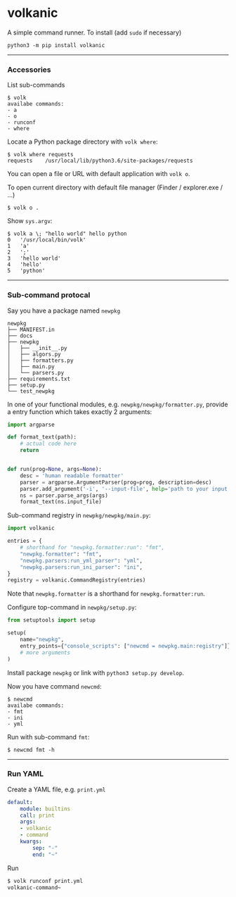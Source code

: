 volkanic
========

A simple command runner. To install (add `sudo` if necessary)

    python3 -m pip install volkanic


-------------------------------------------------------------------------
### Accessories

List sub-commands

    $ volk
    availabe commands:
    - a
    - o
    - runconf
    - where

Locate a Python package directory with `volk where`:

    $ volk where requests
    requests	/usr/local/lib/python3.6/site-packages/requests


You can open a file or URL with default application with `volk o`.

To open current directory with default file manager (Finder / explorer.exe / ...)

    $ volk o .

Show `sys.argv`:

    $ volk a \; "hello world" hello python
    0	'/usr/local/bin/volk'
    1	'a'
    2	';'
    3	'hello world'
    4	'hello'
    5	'python'

-------------------------------------------------------------------------
### Sub-command protocal

Say you have a package named `newpkg`


    newpkg
    ├── MANIFEST.in
    ├── docs
    ├── newpkg
    │   ├── __init__.py
    │   ├── algors.py
    │   ├── formatters.py
    │   ├── main.py
    │   └── parsers.py
    ├── requirements.txt
    ├── setup.py
    └── test_newpkg


In one of your functional modules, e.g. `newpkg/newpkg/formatter.py`,
provide a entry function which takes exactly 2 arguments:


```python
import argparse

def format_text(path):
    # actual code here
    return


def run(prog=None, args=None):
    desc = 'human readable formatter'
    parser = argparse.ArgumentParser(prog=prog, description=desc)
    parser.add_argument('-i', '--input-file', help='path to your input file')
    ns = parser.parse_args(args)
    format_text(ns.input_file)
```


Sub-command registry in `newpkg/newpkg/main.py`:


```python
import volkanic

entries = {
    # shorthand for "newpkg.formatter:run": "fmt",
    "newpkg.formatter": "fmt",
    "newpkg.parsers:run_yml_parser": "yml",
    "newpkg.parsers:run_ini_parser": "ini",
}
registry = volkanic.CommandRegistry(entries)
```

Note that `newpkg.formatter` is a shorthand for `newpkg.formatter:run`.


Configure top-command in `newpkg/setup.py`:

```python
from setuptools import setup

setup(
    name="newpkg",
    entry_points={"console_scripts": ["newcmd = newpkg.main:registry"]},
    # more arguments
)
```


Install package `newpkg` or link with `python3 setup.py develop`.

Now you have command `newcmd`:

    $ newcmd
    availabe commands:
    - fmt
    - ini
    - yml

Run with sub-command `fmt`:

    $ newcmd fmt -h

-------------------------------------------------------------------------
### Run YAML

Create a YAML file, e.g. `print.yml`

```yaml
default:
    module: builtins
    call: print
    args:
    - volkanic
    - command
    kwargs:
        sep: "-"
        end: "~"
 ```

Run

```bash
$ volk runconf print.yml
volkanic-command~
```
